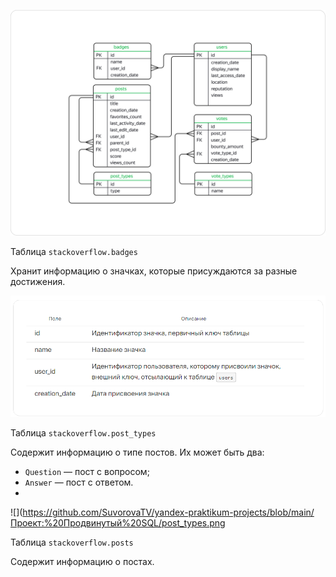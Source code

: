 ![](https://github.com/SuvorovaTV/yandex-praktikum-projects/blob/main/Проект:%20Продвинутый%20SQL/Image%20(2).png)

Таблица `stackoverflow.badges`

Хранит информацию о значках, которые присуждаются за разные достижения. 

![](https://github.com/SuvorovaTV/yandex-praktikum-projects/blob/main/Проект:%20Продвинутый%20SQL/badges.png)

Таблица `stackoverflow.post_types`

Содержит информацию о типе постов. Их может быть два:

* `Question` — пост с вопросом;
* `Answer` — пост с ответом.
* 
![](https://github.com/SuvorovaTV/yandex-praktikum-projects/blob/main/Проект:%20Продвинутый%20SQL/post_types.png

Таблица `stackoverflow.posts`

Содержит информацию о постах.

